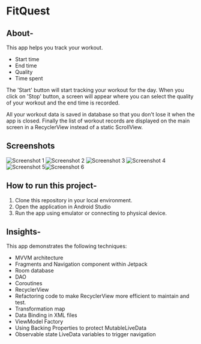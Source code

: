 # FitQuest

## About-

This app helps you track your workout. 
* Start time
* End time
* Quality
* Time spent

The 'Start' button will start tracking your workout for the day. When you click on 'Stop' button, a screen will appear where you can select the quality
of your workout and the end time is recorded.

All your workout data is saved in database so that you don't lose it when the app is closed.
Finally the list of workout records are displayed on the main screen in a RecyclerView instead of a static ScrollView.

## Screenshots

![Screenshot 1](/Screenshots/pic_1.jpg) ![Screenshot 2](/Screenshots/pic_2.jpg) ![Screenshot 3](/Screenshots/pic_3.jpg) ![Screenshot 4](/Screenshots/pic_4.jpg) ![Screenshot 5](/Screenshots/pic_5.jpg)![Screenshot 6](/Screenshots/pic_6.jpg)

## How to run this project-

1. Clone this repository in your local environment.
2. Open the application in Android Studio
3. Run the app using emulator or connecting to physical device.


## Insights-

This app demonstrates the following techniques:
* MVVM architecture
* Fragments and Navigation component within Jetpack
* Room database
* DAO
* Coroutines
* RecyclerView
* Refactoring code to make RecyclerView more efficient to maintain and test.
* Transformation map
* Data Binding in XML files
* ViewModel Factory
* Using Backing Properties to protect MutableLiveData
* Observable state LiveData variables to trigger navigation
